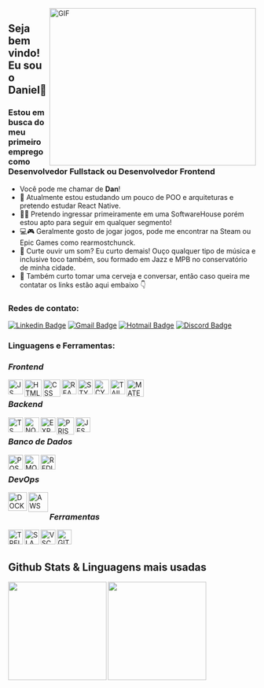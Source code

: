 <img align="right" alt="GIF" src="https://cdn.hashnode.com/res/hashnode/image/upload/v1621705542437/4shUyEk2t.gif?raw=true" width="420" height="320" />

## Seja bem vindo! Eu sou o Daniel👋 
### Estou em busca do meu primeiro emprego como Desenvolvedor Fullstack ou Desenvolvedor Frontend
- Você pode me chamar de **Dan**!
- 📖 Atualmente estou estudando um pouco de POO e arquiteturas e pretendo estudar React Native.
- 💞🏢 Pretendo ingressar primeiramente em uma SoftwareHouse porém estou apto para seguir em qualquer segmento!
- 💻🎮 Geralmente gosto de jogar jogos, pode me encontrar na Steam ou Epic Games como rearmostchunck.
- 🎸 Curte ouvir um som? Eu curto demais! Ouço qualquer tipo de música e inclusive toco também, sou formado em Jazz e MPB no conservatório de minha cidade.
- 💬 Também curto tomar uma cerveja e conversar, então caso queira me contatar os links estão aqui embaixo 👇

### Redes de contato:

[![Linkedin Badge](https://img.shields.io/badge/LinkedIn-0077B5?style=for-the-badge&logo=linkedin&logoColor=white)](https://www.linkedin.com/in/daniel-lucas-ederli-725289222)
[![Gmail Badge](https://img.shields.io/badge/Gmail-D14836?style=for-the-badge&logo=gmail&logoColor=white)](mailto:danielederli29@gmail.com)
[![Hotmail Badge](https://img.shields.io/badge/Microsoft_Outlook-0078D4?style=for-the-badge&logo=microsoft-outlook&logoColor=white)](mailto:daniell.ederli@hotmail.com)
[![Discord Badge](https://img.shields.io/badge/Discord-5865F2?style=for-the-badge&logo=discord&logoColor=white)](https://discordapp.com/users/Dan🎼#9390)

### Linguagens e Ferramentas:

### *Frontend*
<img alt="JS" align="left" width="30px" src="https://icons-for-free.com/iconfiles/png/512/javascript+original-1324760550805182024.png" />
<img alt="HTML" align="left" width="35px" src="https://icons-for-free.com/iconfiles/png/512/vscode+icons+type+html-1324451320119191066.png" />
<img alt="CSS" align="left" width="35px" src="https://icons-for-free.com/iconfiles/png/512/vscode+icons+type+css-1324451270074695333.png" />
<img alt="REACT" align="left" width="30px" src="https://icons-for-free.com/iconfiles/png/512/react+original-1324760565814167828.png" />
<img alt="STYLED-COMPONENTS" align="left" width="30px" src="https://icons-for-free.com/iconfiles/png/512/vscode+icons+type+styled-1324451495304522233.png" />
<img alt="CYPRESS" align="left" width="30px" src="https://icons-for-free.com/iconfiles/png/512/vscode+icons+type+cypress-1324451272469682690.png" />
<img alt="TAILWINDCSS" align="left" width="30px" src="https://icons-for-free.com/iconfiles/png/512/css+tailwind-1330884282817975295.png" />
<img alt="MATERIALUI" align="left" width="35px" src="https://mui.com/static/logo.png" />

<br />

### *Backend* 

<img alt="TS" align="left" width="30px" src="https://icons-for-free.com/iconfiles/png/512/typescript+original-1324760574003158198.png" />
<img alt="NODEJS" align="left" width="30px" src="https://icons-for-free.com/iconfiles/png/512/nodejs+original-1324760553994193787.png" />
<img alt="EXPRESS" align="left" width="30px" src="https://icons-for-free.com/iconfiles/png/512/express+original-1324760541654534922.png" />
<img alt="PRISMA" align="left" width="35px" src="https://icons-for-free.com/iconfiles/png/512/vscode+icons+type+light+prisma-1324451365475006031.png" />
<img alt="JEST" align="left" width="30px" src="https://icons-for-free.com/iconfiles/png/512/vscode+icons+type+jest-1324451331240398710.png" />

<br />

### *Banco de Dados*

<img alt="POSTGRESQL" align="left" width="30px" src="https://icons-for-free.com/iconfiles/png/512/postgresql+original-1324760555477678132.png" />
<img alt="MONGODB" align="left" width="30px" src="https://icons-for-free.com/iconfiles/png/512/mongodb-1330289846047266747.png" />
<img alt="REDIS" align="left" width="30px" src="https://icons-for-free.com/iconfiles/png/512/redis+original-1324760569511622860.png" />

<br />

### *DevOps*

<img alt="DOCKER" align="left" width="38px" src="https://icons-for-free.com/iconfiles/png/512/Docker-1329545817374471792.png" />
<img alt="AWS" align="left" width="40px" src="https://icons-for-free.com/iconfiles/png/512/AWS-1329545813726283050.png" />

<br />

### *Ferramentas*

<img alt="TRELLO" align="left" width="30px" src="https://icons-for-free.com/iconfiles/png/512/trello-1330289861633868130.png" />
<img alt="SLACK" align="left" width="30px" src="https://icons-for-free.com/iconfiles/png/512/slack-1330289859031924005.png" />
<img alt="VSCODE" align="left" width="30px" src="https://cdn.jsdelivr.net/gh/devicons/devicon/icons/vscode/vscode-original.svg" />
<img alt="GIT" align="left" width="30px" src="https://icons-for-free.com/iconfiles/png/512/git+original-1324760546369298016.png" />

<br />
<br />

## Github Stats & Linguagens mais usadas
<img align="left" height="200px" src="https://github-readme-stats.vercel.app/api?username=DanielL29&theme=radical" />
<img align="left" height="200px" src="https://github-readme-stats.vercel.app/api/top-langs/?username=DanielL29&theme=radical" />
<!-- <img align="left" height="200px" src="https://github-readme-stats.vercel.app/api/top-langs/?username=DanielL29&layout=compact&langs_count=7&theme=radical" /> -->



<!---
DanielL29/DanielL29 is a ✨ special ✨ repository because its `README.md` (this file) appears on your GitHub profile.
You can click the Preview link to take a look at your changes.
--->
